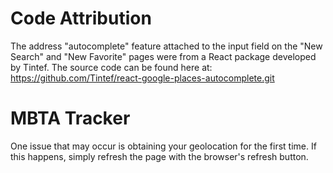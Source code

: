 # Code Attribution
The address "autocomplete" feature attached to the input field on the
"New Search" and "New Favorite" pages were from a React package 
developed by Tintef. The source code can be found here at:
https://github.com/Tintef/react-google-places-autocomplete.git

# MBTA Tracker
One issue that may occur is obtaining your geolocation for the first 
time. If this happens, simply refresh the page with the browser's 
refresh button.